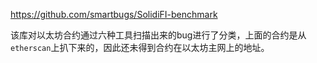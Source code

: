 https://github.com/smartbugs/SolidiFI-benchmark

该库对以太坊合约通过六种工具扫描出来的bug进行了分类，上面的合约是从`etherscan`上扒下来的，因此还未得到合约在以太坊主网上的地址。